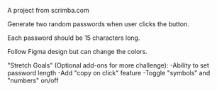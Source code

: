 A project from scrimba.com

Generate two random passwords when user clicks the button.

Each password should be 15 characters long.

Follow Figma design but can change the colors.

"Stretch Goals" (Optional add-ons for more challenge):
-Ability to set password length
-Add "copy on click" feature
-Toggle "symbols" and "numbers" on/off